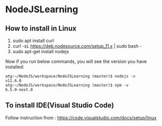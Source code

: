 # NodeJSLearning
## How to install in Linux
  1. sudo apt install curl
  2. curl -sL https://deb.nodesource.com/setup_11.x | sudo bash -
  3. sudo apt-get install nodejs
  
  Now if you run below commands, you will see the version you have installed:
  
    atg:~/NodeJS/workspace/NodeJSLearning (master)$ nodejs -v 
    v11.6.0
    atg:~/NodeJS/workspace/NodeJSLearning (master)$ npm -v
    6.5.0-next.0
## To install IDE(Visual Studio Code)
   Follow instruction from : https://code.visualstudio.com/docs/setup/linux
